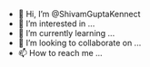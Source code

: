 - 👋 Hi, I’m @ShivamGuptaKennect
- 👀 I’m interested in ...
- 🌱 I’m currently learning ...
- 💞️ I’m looking to collaborate on ...
- 📫 How to reach me ...

<!---
ShivamGuptaKennect/ShivamGuptaKennect is a ✨ special ✨ repository because its `README.md` (this file) appears on your GitHub profile.
You can click the Preview link to take a look at your changes.
--->
